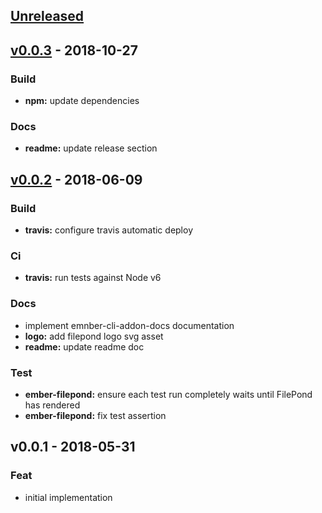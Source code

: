 <a name="unreleased"></a>
## [Unreleased]


<a name="v0.0.3"></a>
## [v0.0.3] - 2018-10-27
### Build
- **npm:** update dependencies

### Docs
- **readme:** update release section


<a name="v0.0.2"></a>
## [v0.0.2] - 2018-06-09
### Build
- **travis:** configure travis automatic deploy

### Ci
- **travis:** run tests against Node v6

### Docs
- implement emnber-cli-addon-docs documentation
- **logo:** add filepond logo svg asset
- **readme:** update readme doc

### Test
- **ember-filepond:** ensure each test run completely waits until FilePond has rendered
- **ember-filepond:** fix test assertion


<a name="v0.0.1"></a>
## v0.0.1 - 2018-05-31
### Feat
- initial implementation


[Unreleased]: https://github.com/alexdiliberto/ember-filepond/compare/v0.0.3...HEAD
[v0.0.3]: https://github.com/alexdiliberto/ember-filepond/compare/v0.0.2...v0.0.3
[v0.0.2]: https://github.com/alexdiliberto/ember-filepond/compare/v0.0.1...v0.0.2
